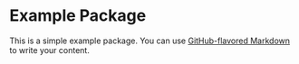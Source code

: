 # Example Package

This is a simple example package. You can use
[GitHub-flavored Markdown](https://guides.github.com/features/mastering-markdown/)
to write your content. 


 
